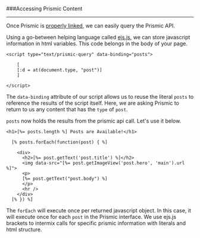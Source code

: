 ###Accessing Prismic Content

---

Once Prismic is [properly linked](base.md), we can easily query the Prismic API.

Using a go-between helping language called [ejs.js](http://www.embeddedjs.com), we can store javascript information in html variables. This code belongs in the body of your page.

```
<script type="text/prismic-query" data-binding="posts">

    [
    [:d = at(document.type, "post")]
    ]

</script>
```

The `data-binding` attribute of our script allows us to reuse the literal `posts` to reference the results of the script itself. Here, we are asking Prismic to return to us any content that has the `type` of `post`. 

`posts` now holds the results from the prismic api call. Let's use it below.

```
<h1>[%= posts.length %] Posts are Available!</h1>

  [% posts.forEach(function(post) { %]

    <div>
      <h2>[%= post.getText('post.title') %]</h2>
      <img data-src="[%= post.getImageView('post.hero', 'main').url %]">
      <p>
      [%= post.getText("post.body") %]
      </p>
      <hr />
    </div>
  [% }) %]
```

The `forEach` will execute once per returned javascript object. In this case, it will execute once for each `post` in the Prismic interface. We use ejs.js brackets to intermix calls for specific prismic information with literals and html structure.

